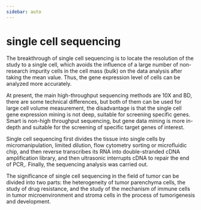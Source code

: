 ```yaml
---
sidebar: auto
---
```



# single cell sequencing

The breakthrough of single cell sequencing is to locate the resolution of the study to a single cell, which avoids the influence of a large number of non-research impurity cells in the cell mass (bulk) on the data analysis after taking the mean value. Thus, the gene expression level of cells can be analyzed more accurately.

At present, the main high-throughput sequencing methods are 10X and BD, there are some technical differences, but both of them can be used for large cell volume measurement, the disadvantage is that the single cell gene expression mining is not deep, suitable for screening specific genes. Smart is non-high throughput sequencing, but gene data mining is more in-depth and suitable for the screening of specific target genes of interest.

Single cell sequencing first divides the tissue into single cells by micromanipulation, limited dilution, flow cytometry sorting or microfluidic chip, and then reverse transcribes its RNA into double-stranded cDNA amplification library, and then ultrasonic interrupts cDNA to repair the end of PCR,. Finally, the sequencing analysis was carried out.

The significance of single cell sequencing in the field of tumor can be divided into two parts: the heterogeneity of tumor parenchyma cells, the study of drug resistance, and the study of the mechanism of immune cells in tumor microenvironment and stroma cells in the process of tumorigenesis and development.
